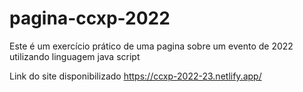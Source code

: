 # pagina-ccxp-2022
Este é um exercício prático de uma pagina sobre um evento de 2022 utilizando linguagem java script

Link do site disponibilizado https://ccxp-2022-23.netlify.app/
